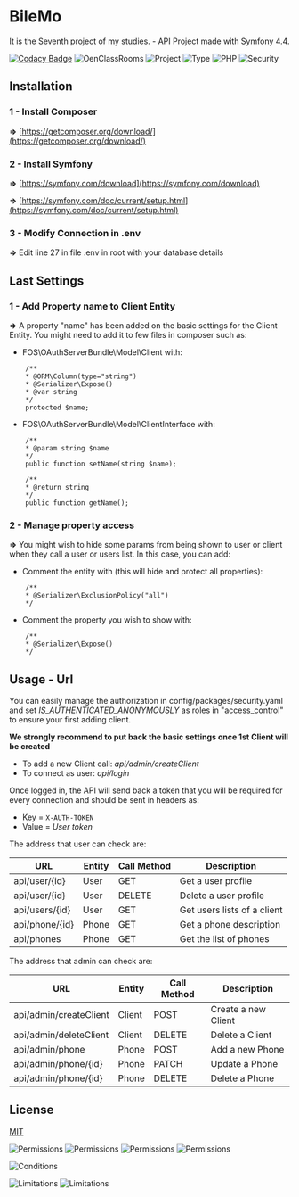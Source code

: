 # BileMo

It is the Seventh project of my studies. - API
Project made with Symfony 4.4.

[![Codacy Badge](https://api.codacy.com/project/badge/Grade/eb60ee833a8e40afb6f5ddfa68720231)](https://www.codacy.com/manual/MaxiKata/BileMo?utm_source=github.com&amp;utm_medium=referral&amp;utm_content=MaxiKata/BileMo&amp;utm_campaign=Badge_Grade)
![OenClassRooms](https://img.shields.io/badge/OpenClassRooms-DA_PHP/SF-blue.svg)
![Project](https://img.shields.io/badge/Project-7-blue.svg)
![Type](https://img.shields.io/badge/Type-API_FOSRest-blue.svg) 
![PHP](https://img.shields.io/badge/Symfony-4.4-blue.svg)
![Security](https://img.shields.io/badge/Security-Oauth2-blue.svg) 

## Installation
### 1 - Install Composer
**=>** [https://getcomposer.org/download/](https://getcomposer.org/download/)

### 2 - Install Symfony
**=>** [https://symfony.com/download](https://symfony.com/download)

**=>** [https://symfony.com/doc/current/setup.html](https://symfony.com/doc/current/setup.html)

### 3 - Modify Connection in .env

**=>** Edit line 27 in file .env in root with your database details

## Last Settings

### 1 - Add Property name to Client Entity 

**=>** A property "name" has been added on the basic settings for the Client Entity. You might need to add it to few files in composer such as:

-   FOS\OAuthServerBundle\Model\Client with: 

```
    /**
    * @ORM\Column(type="string")
    * @Serializer\Expose()
    * @var string
    */
    protected $name;
```

-   FOS\OAuthServerBundle\Model\ClientInterface with:

```
    /**
    * @param string $name
    */
    public function setName(string $name);
    
    /**
    * @return string
    */
    public function getName();
```

### 2 - Manage property access

**=>** You might wish to hide some params from being shown to user or client when they call a user or users list. In this case, you can add:

-   Comment the entity with (this will hide and protect all properties):

```
    /**
    * @Serializer\ExclusionPolicy("all")
    */
```

-   Comment the property you wish to show with:

```
    /**
    * @Serializer\Expose()
    */
```

## Usage - Url
    
You can easily manage the authorization in config/packages/security.yaml and set *IS_AUTHENTICATED_ANONYMOUSLY* as roles in "access_control" to ensure your first adding client.

**We strongly recommend to put back the basic settings once 1st Client will be created**
    
-   To add a new Client call: *api/admin/createClient*
-   To connect as user: *api/login*

Once logged in, the API will send back a token that you will be required for every connection and should be sent in headers as:
-   Key = ```X-AUTH-TOKEN```
-   Value = *User token*

The address that user can check are:

| URL | Entity | Call Method | Description |
| --- | ------ | ----------- | ----------- |
| api/user/{id} | User | GET | Get a user profile |
| api/user/{id} | User | DELETE | Delete a user profile |
| api/users/{id} | User | GET | Get users lists of a client |
| api/phone/{id} | Phone | GET | Get a phone description |
| api/phones | Phone | GET | Get the list of phones |

The address that admin can check are:

| URL | Entity | Call Method | Description |
| --- | ------ | ----------- | ----------- |
| api/admin/createClient | Client | POST | Create a new Client |
| api/admin/deleteClient | Client | DELETE | Delete a Client |
| api/admin/phone | Phone | POST | Add a new Phone |
| api/admin/phone/{id} | Phone | PATCH | Update a Phone |
| api/admin/phone/{id} | Phone | DELETE | Delete a Phone |

## License

[MIT](https://github.com/MaxiKata/BileMo/blob/master/LICENSE.md)

![Permissions](https://img.shields.io/badge/Permissions-Commercial_use-green.svg) 
![Permissions](https://img.shields.io/badge/Permissions-Distribution-green.svg) 
![Permissions](https://img.shields.io/badge/Permissions-Modification-green.svg) 
![Permissions](https://img.shields.io/badge/Permissions-Private_use-green.svg)

![Conditions](https://img.shields.io/badge/Conditions-License_and_copyright_notice-blue.svg)

![Limitations](https://img.shields.io/badge/Conditions-Liability-red.svg)
![Limitations](https://img.shields.io/badge/Conditions-Warranty-red.svg)